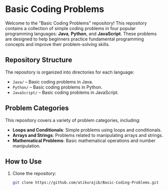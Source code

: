 # Basic Coding Problems

Welcome to the "Basic Coding Problems" repository! This repository contains a collection of simple coding problems in four popular programming languages: **Java**, **Python**, and **JavaScript**. These problems are designed to help beginners practice fundamental programming concepts and improve their problem-solving skills.

## Repository Structure

The repository is organized into directories for each language:

- `Java/` – Basic coding problems in Java.
- `Python/` – Basic coding problems in Python.
- `JavaScript/` – Basic coding problems in JavaScript.

## Problem Categories

This repository covers a variety of problem categories, including:

- **Loops and Conditionals**: Simple problems using loops and conditionals.
- **Arrays and Strings**: Problems related to manipulating arrays and strings.
- **Mathematical Problems**: Basic mathematical operations and number manipulation.

## How to Use

1. Clone the repository:
   ```bash
   git clone https://github.com/atikurajib/Basic-Coding-Problems.git

